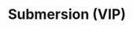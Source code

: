 ---
layout: song
redirect_from: /Home/Song/30
id: 30
title: Submersion (VIP)
artist: Kraedt
genre: Drum & Bass
image:
buy-able: false
downloadable: true
yt-id: CD2h8r4HrSg
itunes:
beatport:
amazon:
license: 1
---